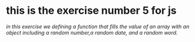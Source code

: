 # this is the exercise number 5 for js 

*in this exercise we defining a function that fills the value of an array with an object including a random number,a random date, and a random word.*